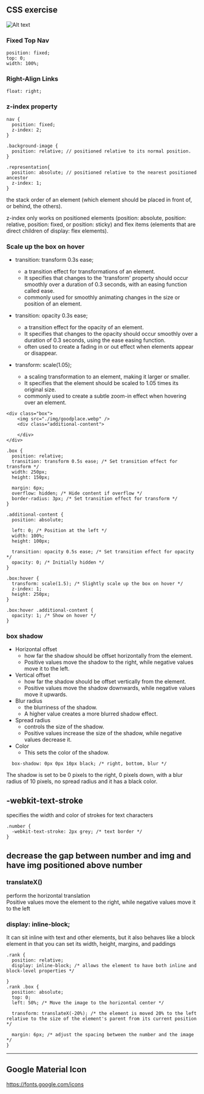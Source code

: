 ## CSS exercise

![Alt text](netflix-clone.gif)

### Fixed Top Nav

```
position: fixed;
top: 0;
width: 100%;
```

### Right-Align Links

```
float: right;
```

### z-index property

```
nav {
  position: fixed;
  z-index: 2;
}

.background-image {
  position: relative; // positioned relative to its normal position.
}

.representation{
  position: absolute; // positioned relative to the nearest positioned ancestor
  z-index: 1;
}
```

the stack order of an element (which element should be placed in front of, or behind, the others).

z-index only works on positioned elements (position: absolute, position: relative, position: fixed, or position: sticky) and flex items (elements that are direct children of display: flex elements).

### Scale up the box on hover

- transition: transform 0.3s ease;

  - a transition effect for transformations of an element.
  - It specifies that changes to the 'transform' property should occur smoothly over a duration of 0.3 seconds, with an easing function called ease.
  - commonly used for smoothly animating changes in the size or position of an element.

- transition: opacity 0.3s ease;

  - a transition effect for the opacity of an element.
  - It specifies that changes to the opacity should occur smoothly over a duration of 0.3 seconds, using the ease easing function.
  - often used to create a fading in or out effect when elements appear or disappear.

- transform: scale(1.05);
  - a scaling transformation to an element, making it larger or smaller.
  - It specifies that the element should be scaled to 1.05 times its original size.
  - commonly used to create a subtle zoom-in effect when hovering over an element.

```
<div class="box">
    <img src="./img/goodplace.webp" />
    <div class="additional-content">

    </div>
</div>

.box {
  position: relative;
  transition: transform 0.5s ease; /* Set transition effect for transform */
  width: 250px;
  height: 150px;

  margin: 6px;
  overflow: hidden; /* Hide content if overflow */
  border-radius: 3px; /* Set transition effect for transform */
}

.additional-content {
  position: absolute;

  left: 0; /* Position at the left */
  width: 100%;
  height: 100px;

  transition: opacity 0.5s ease; /* Set transition effect for opacity */
  opacity: 0; /* Initially hidden */
}

.box:hover {
  transform: scale(1.5); /* Slightly scale up the box on hover */
  z-index: 1;
  height: 250px;
}

.box:hover .additional-content {
  opacity: 1; /* Show on hover */
}
```

### box shadow

- Horizontal offset
  - how far the shadow should be offset horizontally from the element.
  - Positive values move the shadow to the right, while negative values move it to the left.
- Vertical offset
  - how far the shadow should be offset vertically from the element.
  - Positive values move the shadow downwards, while negative values move it upwards.
- Blur radius
  - the blurriness of the shadow.
  - A higher value creates a more blurred shadow effect.
- Spread radius
  - controls the size of the shadow.
  - Positive values increase the size of the shadow, while negative values decrease it.
- Color
  - This sets the color of the shadow.

```
  box-shadow: 0px 0px 10px black; /* right, bottom, blur */
```

The shadow is set to be 0 pixels to the right, 0 pixels down, with a blur radius of 10 pixels, no spread radius and it has a black color.

## -webkit-text-stroke

specifies the width and color of strokes for text characters

```
.number {
  -webkit-text-stroke: 2px grey; /* text border */
}

```

## decrease the gap between number and img and have img positioned above number

### translateX()

perform the horizontal translation <br>
Positive values move the element to the right, while negative values move it to the left

### display: inline-block;

It can sit inline with text and other elements, but it also behaves like a block element in that you can set its width, height, margins, and paddings

```
.rank {
  position: relative;
  display: inline-block; /* allows the element to have both inline and block-level properties */

}
.rank .box {
  position: absolute;
  top: 0;
  left: 50%; /* Move the image to the horizontal center */

  transform: translateX(-20%); /* the element is moved 20% to the left relative to the size of the element's parent from its current position */

  margin: 6px; /* adjust the spacing between the number and the image */
}
```

<hr>

## Google Material Icon

https://fonts.google.com/icons
